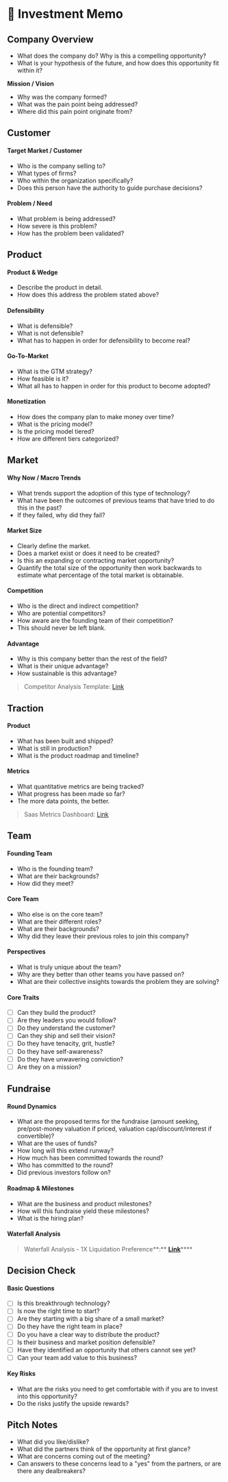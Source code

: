 # 📜 Investment Memo

## **Company Overview**

* What does the company do? Why is this a compelling opportunity?
* What is your hypothesis of the future, and how does this opportunity fit within it?

**Mission / Vision**

* Why was the company formed?
* What was the pain point being addressed?
* Where did this pain point originate from?

## **Customer**

#### **Target Market / Customer**

* Who is the company selling to?
* What types of firms?
* Who within the organization specifically?
* Does this person have the authority to guide purchase decisions?

#### **Problem / Need**

* What problem is being addressed?
* How severe is this problem?
* How has the problem been validated?

## **Product**

#### **Product & Wedge**

* Describe the product in detail.
* How does this address the problem stated above?

#### **Defensibility**

* What is defensible?
* What is not defensible?
* What has to happen in order for defensibility to become real?

#### **Go-To-Market**

* What is the GTM strategy?
* How feasible is it?
* What all has to happen in order for this product to become adopted?

#### **Monetization**

* How does the company plan to make money over time?
* What is the pricing model?
* Is the pricing model tiered?
* How are different tiers categorized?

## Market

#### **Why Now / Macro Trends**

* What trends support the adoption of this type of technology?
* What have been the outcomes of previous teams that have tried to do this in the past?
* If they failed, why did they fail?

#### **Market Size**

* Clearly define the market.
* Does a market exist or does it need to be created?
* Is this an expanding or contracting market opportunity?
* Quantify the total size of the opportunity then work backwards to estimate what percentage of the total market is obtainable.

#### **Competition**

* Who is the direct and indirect competition?
* Who are potential competitors?
* How aware are the founding team of their competition?
* This should never be left blank.

#### **Advantage**

* Why is this company better than the rest of the field?
* What is their unique advantage?
* How sustainable is this advantage?

> Competitor Analysis Template: [Link](https://docs.google.com/spreadsheets/u/1/d/1M6qzMAIolWH0PDesEdI-0IOWbFpyjfeHeJEoHOpPU7Y/edit?usp=drivesdk)

## Traction

#### **Product**

* What has been built and shipped?
* What is still in production?
* What is the product roadmap and timeline?

#### **Metrics**

* What quantitative metrics are being tracked?
* What progress has been made so far?
* The more data points, the better.

> Saas Metrics Dashboard: [Link](https://docs.google.com/spreadsheets/d/18zxx7qzhoPzNf0ZB_PKhfUr4lIljY-EVt4I7-p0Bi3c/edit)

## Team

#### **Founding Team**

* Who is the founding team?
* What are their backgrounds?
* How did they meet?

#### **Core Team**

* Who else is on the core team?
* What are their different roles?
* What are their backgrounds?
* Why did they leave their previous roles to join this company?

#### **Perspectives**

* What is truly unique about the team?
* Why are they better than other teams you have passed on?
* What are their collective insights towards the problem they are solving?

#### **Core Traits**

* [ ] Can they build the product?
* [ ] Are they leaders you would follow?
* [ ] Do they understand the customer?
* [ ] Can they ship and sell their vision?
* [ ] Do they have tenacity, grit, hustle?
* [ ] Do they have self-awareness?
* [ ] Do they have unwavering conviction?
* [ ] Are they on a mission?

## Fundraise

#### **Round Dynamics**

* What are the proposed terms for the fundraise \(amount seeking, pre/post-money valuation if priced, valuation cap/discount/interest if convertible\)?
* What are the uses of funds?
* How long will this extend runway?
* How much has been committed towards the round?
* Who has committed to the round?
* Did previous investors follow on?

#### **Roadmap & Milestones**

* What are the business and product milestones?
* How will this fundraise yield these milestones?
* What is the hiring plan?

#### **Waterfall Analysis**

> Waterfall Analysis - 1X Liquidation Preference**:** [**Link**](https://docs.google.com/spreadsheets/d/17uV4XElVYsGl36_GR44rFeyj1Pe2Qo8dirN6hW2QQ_Y/edit#gid=1233516235)\*\*\*\*

## Decision Check

#### **Basic Questions**

* [ ] Is this breakthrough technology?
* [ ] Is now the right time to start?
* [ ] Are they starting with a big share of a small market?
* [ ] Do they have the right team in place?
* [ ] Do you have a clear way to distribute the product?
* [ ] Is their business and market position defensible?
* [ ] Have they identified an opportunity that others cannot see yet?
* [ ] Can your team add value to this business?

#### **Key Risks**

* What are the risks you need to get comfortable with if you are to invest into this opportunity?
* Do the risks justify the upside rewards?

## Pitch Notes

* What did you like/dislike?
* What did the partners think of the opportunity at first glance?
* What are concerns coming out of the meeting?
* Can answers to these concerns lead to a "yes" from the partners, or are there any dealbreakers?



